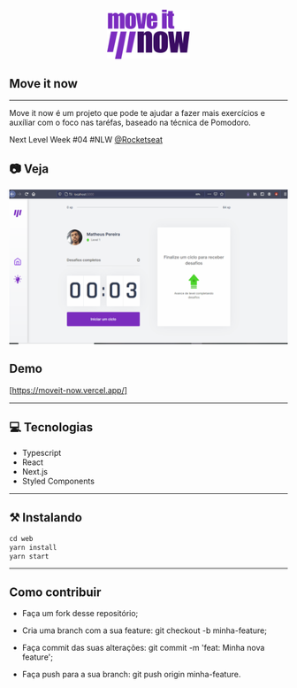 <div align="center">

<img src="public/logo-full1.png" alt="test"
    style="width: 150px"
/>

</div>


## Move it now
---
Move it now é um projeto que pode te ajudar a fazer mais exercícios e auxíliar com o foco nas taréfas, baseado na técnica de Pomodoro. 

Next Level Week #04 #NLW [@Rocketseat](https://github.com/Rocketseat)


## 📷 Veja

<img src="public/github/gif.gif" alt="gif"/>

## Demo
[https://moveit-now.vercel.app/]

---

## 💻 Tecnologias 
- Typescript
- React
- Next.js
- Styled Components

---

## ⚒ Instalando

    cd web
    yarn install
    yarn start

---

## Como contribuir

- Faça um fork desse repositório;
    
- Cria uma branch com a sua feature: git checkout -b minha-feature;
    
- Faça commit das suas alterações: git commit -m 'feat: Minha nova feature';
    
- Faça push para a sua branch: git push origin minha-feature.
